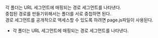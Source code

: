 <div>각 폴더는 URL 세그먼트에 매핑되는 경로 세그먼트를 나타낸다.</div>
<div>중첩된 경로를 만들기위해서는 폴더를 서로 중첩하면 된다.</div>
<div>경로 세그먼트를 공개적으로 액세스할 수 있도록 하려면 page.js파일이 사용된다.</div>

* 각 폴더는 URL 세그먼트에 매핑되는 경로 세그먼트를 나타낸다.
